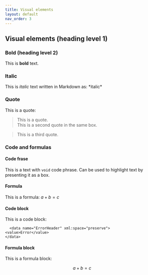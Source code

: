 ```yaml
---
title: Visual elements
layout: default
nav_order: 3
---
```


## Visual elements (heading level 1)

### Bold (heading level 2)

This is **bold** text.

### Italic

This is *italic* text written in Markdown as: \*italic* 

### Quote

This is a quote:
> This is a quote.  
 This is a second quote in the same box.

 > This is a third quote.

 ### Code and formulas

#### Code frase

This is a text with `void` code phrase. Can be used to highlight text by presenting it as a box.

#### Formula

This is a formula: $a+b=c$


#### Code block

This is a code block:

```
  <data name="ErrorHeader" xml:space="preserve">
<value>Error</value>
</data>
 ```

#### Formula block

 This is a formula block:
 
  $$  a+b=c  $$
 